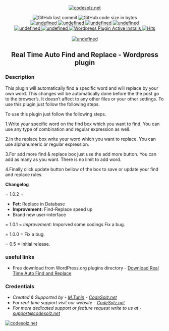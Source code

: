 <p align="center">
    <a href="https://wordpress.org/plugins/real-time-auto-find-and-replace">
        <img src="https://ps.w.org/real-time-auto-find-and-replace/assets/icon-128x128.png" alt="codesolz.net"/>
    </a>
</p>

<p align="center">
    <img alt="GitHub last commit" src="https://img.shields.io/github/last-commit/CodeSolz/real-time-auto-find-and-replace">
    <img alt="GitHub code size in bytes" src="https://img.shields.io/github/languages/code-size/CodeSolz/real-time-auto-find-and-replace"><br>
    <a href="https://wordpress.org/plugins/real-time-auto-find-and-replace">
        <img alt="undefined" src="https://img.shields.io/wordpress/plugin/wp-version/real-time-auto-find-and-replace.svg">
    </a>
    <a href="https://wordpress.org/plugins/real-time-auto-find-and-replace">
        <img alt="undefined" src="https://img.shields.io/wordpress/plugin/tested/real-time-auto-find-and-replace.svg">
    </a>
    <a href="https://wordpress.org/plugins/real-time-auto-find-and-replace">
        <img alt="undefined" src="https://img.shields.io/wordpress/plugin/v/real-time-auto-find-and-replace.svg">
    </a>
    <a href="https://wordpress.org/plugins/real-time-auto-find-and-replace">
        <img alt="undefined" src="https://img.shields.io/wordpress/plugin/rating/real-time-auto-find-and-replace.svg">
    </a>
    <br>
    <a href="https://wordpress.org/plugins/real-time-auto-find-and-replace">
        <img alt="undefined" src="https://img.shields.io/wordpress/plugin/dm/real-time-auto-find-and-replace.svg">
    </a>
    <a href="https://wordpress.org/plugins/real-time-auto-find-and-replace">
        <img alt="undefined" src="https://img.shields.io/wordpress/plugin/dt/real-time-auto-find-and-replace.svg">
    </a>
    <a href="https://wordpress.org/plugins/real-time-auto-find-and-replace">
        <img alt="Wordpress Plugin Active Installs" src="https://img.shields.io/wordpress/plugin/installs/real-time-auto-find-and-replace.svg">
    </a>
    <a href="https://wordpress.org/plugins/real-time-auto-find-and-replace">
        <img src="https://hitcounter.pythonanywhere.com/count/tag.svg?url=https%3A%2F%2Fgithub.com%2FCodeSolz%2Freal-time-auto-find-and-replace" alt="Hits">
    </a>
    <br><br>
    <a href="https://codesolz.net">
        <img alt="undefined" src="https://img.shields.io/badge/Created%20By-M.Tuhin-brightgreen.svg">
    </a>
</p>
<h2 align="center">Real Time Auto Find and Replace - Wordpress plugin</h2>

### Description 

This plugin will automatically find a specific word and will replace by your own word. This changes will be automatically done before the the post go to the browser’s. It doesn’t affect to any other files or your other settings.
To use this plugin just follow the following steps.

To use this plugin just follow the following steps.

1.Write your specific word on the find box which you want to find. You can use any type of combination and regular expression as well.

2.In the replace box write your word which you want to replace. You can use alphanumeric or regular expression.

3.For add more find & replace box just use the add more button. You can add as many as you want. There is no limit to add word.

4.Finally click update button bellow of the box to save or update your find and replace rules.

**Changelog**

= 1.0.2 =
* **Fet:** Replace in Database
* **Improvement:** Find-Replace speed up
* Brand new user-interface

= 1.0.1 = 
*Improvement*: Imporved some codings
Fix a bug.

= 1.0.0 = 
Fix a bug.

= 0.5 = 
Initial release.


### useful links
- Free download from WordPress.org plugins directory - [Download Real Time Auto Find and Replace](https://wordpress.org/plugins/real-time-auto-find-and-replace/)

### Credentials
- *Created & Supported by - [M.Tuhin](https://codesolz.net/)  - [CodeSolz.net](https://codesolz.net/)*
- *For real-time support visit our website - [CodeSolz.net](https://codesolz.net/)*
- *For more dedicated support or feature request write to us at - [support@codesolz.net](mailto:support@codesolz.net)*

<a href="https://codesolz.net">
  <img src="https://codesolz.net/images/brand-logo/logo.png" alt="codesolz.net"/>
</a>
